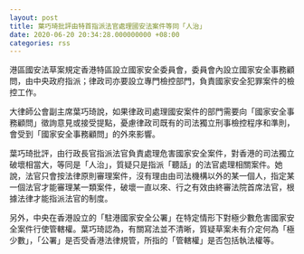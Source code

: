 ```yaml
---
layout: post
title: 葉巧琦批評由特首指派法官處理國安法案件等同「人治」
date: 2020-06-20 20:34:28.000000000 +08:00
categories: rss
---
```


港區國安法草案規定香港特區設立國家安全委員會，委員會內設立國家安全事務顧問，由中央政府指派；律政司亦要設立專門檢控部門，負責國家安全犯罪案件的檢控工作。

大律師公會副主席葉巧琦說，如果律政司處理國安案件的部門需要向「國家安全事務顧問」徵詢意見或接受提點，憂慮律政司既有的司法獨立刑事檢控程序和準則，會受到「國家安全事務顧問」的外來影響。

葉巧琦批評，由行政長官指派法官負責處理危害國家安全案件，對香港的司法獨立破壞相當大，等同是「人治」，質疑只是指派「聽話」的法官處理相關案件。她說，法官只會按法律原則審理案件，沒有理由由司法機構以外的某一個人，指定某一個法官才能審理某一類案件，破壞一直以來、行之有效由終審法院首席法官，根據法律才能指派法官的制度。

另外，中央在香港設立的「駐港國家安全公署」在特定情形下對極少數危害國家安全案件行使管轄權。葉巧琦認為，有關寫法並不清晰，質疑草案未有介定何為「極少數」，「公署」是否受香港法律規管，所指的「管轄權」是否包括執法權等。
